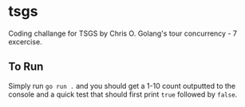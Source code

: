 # tsgs
Coding challange for TSGS by Chris O.
Golang's tour concurrency - 7 excercise.

## To Run
Simply run `go run .` and you should get a 1-10 count outputted to the console and a quick test that should first print `true` followed by `false`.
